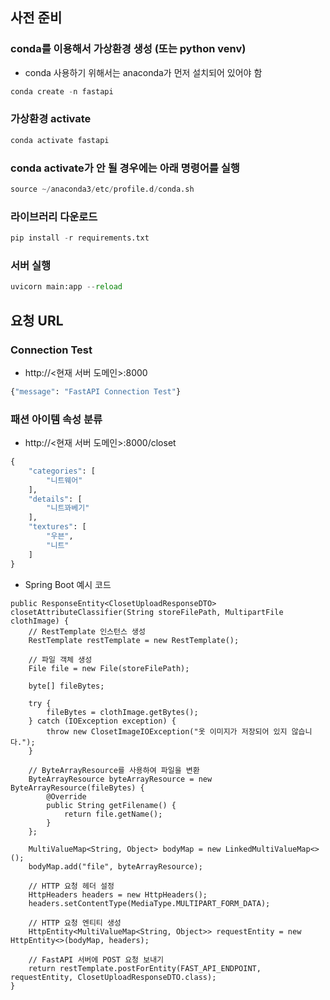 ## 사전 준비

### conda를 이용해서 가상환경 생성 (또는 python venv)

- conda 사용하기 위해서는 anaconda가 먼저 설치되어 있어야 함

```python
conda create -n fastapi
```

### 가상환경 activate

```python
conda activate fastapi
```

### conda activate가 안 될 경우에는 아래 명령어를 실행

```python
source ~/anaconda3/etc/profile.d/conda.sh
```

### 라이브러리 다운로드

```python
pip install -r requirements.txt
```

### 서버 실행

```python
uvicorn main:app --reload
```


## 요청 URL

### Connection Test

- http://<현재 서버 도메인>:8000

```python
{"message": "FastAPI Connection Test"}
```

### 패션 아이템 속성 분류

- http://<현재 서버 도메인>:8000/closet

```python
{
    "categories": [
        "니트웨어"
    ],
    "details": [
        "니트꽈베기"
    ],
    "textures": [
        "우븐",
        "니트"
    ]
}
```

- Spring Boot 예시 코드

```
public ResponseEntity<ClosetUploadResponseDTO> closetAttributeClassifier(String storeFilePath, MultipartFile clothImage) {
    // RestTemplate 인스턴스 생성
    RestTemplate restTemplate = new RestTemplate();

    // 파일 객체 생성
    File file = new File(storeFilePath);

    byte[] fileBytes;

    try {
        fileBytes = clothImage.getBytes();
    } catch (IOException exception) {
        throw new ClosetImageIOException("옷 이미지가 저장되어 있지 않습니다.");
    }

    // ByteArrayResource를 사용하여 파일을 변환
    ByteArrayResource byteArrayResource = new ByteArrayResource(fileBytes) {
        @Override
        public String getFilename() {
            return file.getName();
        }
    };

    MultiValueMap<String, Object> bodyMap = new LinkedMultiValueMap<>();
    bodyMap.add("file", byteArrayResource);

    // HTTP 요청 헤더 설정
    HttpHeaders headers = new HttpHeaders();
    headers.setContentType(MediaType.MULTIPART_FORM_DATA);

    // HTTP 요청 엔티티 생성
    HttpEntity<MultiValueMap<String, Object>> requestEntity = new HttpEntity<>(bodyMap, headers);

    // FastAPI 서버에 POST 요청 보내기
    return restTemplate.postForEntity(FAST_API_ENDPOINT, requestEntity, ClosetUploadResponseDTO.class);
}
```
